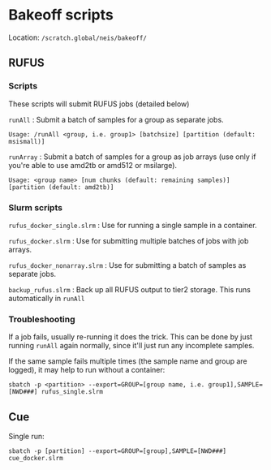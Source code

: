 # Bakeoff scripts

Location: `/scratch.global/neis/bakeoff/`

## RUFUS

### Scripts

These scripts will submit RUFUS jobs (detailed below)

`runAll` : Submit a batch of samples for a group as separate jobs.
    
    Usage: /runAll <group, i.e. group1> [batchsize] [partition (default: msismall)]

`runArray` : Submit a batch of samples for a group as job arrays (use only if you're able to use amd2tb or amd512 or msilarge).
    
    Usage: <group name> [num chunks (default: remaining samples)] [partition (default: amd2tb)]

### Slurm scripts

`rufus_docker_single.slrm` : Use for running a single sample in a container.

`rufus_docker.slrm` : Use for submitting multiple batches of jobs with job arrays.

`rufus_docker_nonarray.slrm` : Use for submitting a batch of samples as separate jobs.

`backup_rufus.slrm` : Back up all RUFUS output to tier2 storage. This runs automatically in `runAll`

### Troubleshooting

If a job fails, usually re-running it does the trick. This can be done by just running `runAll` again normally, since it'll just run any incomplete samples. 

If the same sample fails multiple times (the sample name and group are logged), it may help to run without a container:

    sbatch -p <partition> --export=GROUP=[group name, i.e. group1],SAMPLE=[NWD###] rufus_single.slrm


## Cue

Single run:

`sbatch -p [partition] --export=GROUP=[group],SAMPLE=[NWD###] cue_docker.slrm`